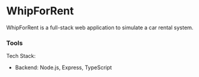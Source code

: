 # WhipForRent
WhipForRent is a full-stack web application to simulate a car rental system.

### Tools
Tech Stack:
- Backend: Node.js, Express, TypeScript